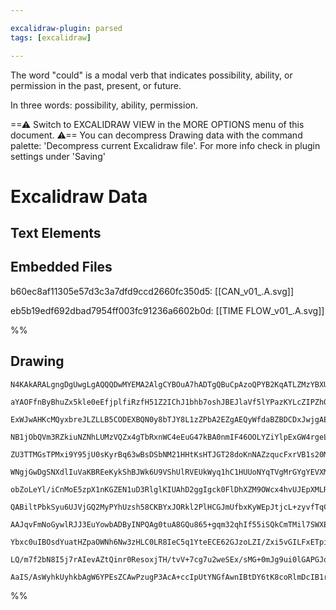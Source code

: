 ```yaml
---

excalidraw-plugin: parsed
tags: [excalidraw]

---
```




The word "could" is a modal verb that indicates possibility, ability, or permission in the past, present, or future.

In three words: possibility, ability, permission.






==⚠  Switch to EXCALIDRAW VIEW in the MORE OPTIONS menu of this document. ⚠== You can decompress Drawing data with the command palette: 'Decompress current Excalidraw file'. For more info check in plugin settings under 'Saving'


# Excalidraw Data

## Text Elements
## Embedded Files
b60ec8af11305e57d3c3a7dfd9ccd2660fc350d5: [[CAN_v01_.A.svg]]

eb5b19edf692dbad7954ff003fc91236a6602b0d: [[TIME FLOW_v01_.A.svg]]

%%
## Drawing
```compressed-json
N4KAkARALgngDgUwgLgAQQQDwMYEMA2AlgCYBOuA7hADTgQBuCpAzoQPYB2KqATLZMzYBXUtiRoIACyhQ4zZAHoFAc0JRJQgEYA6bGwC2CgF7N6hbEcK4OCtptbErHALRY8RMpWdx8Q1TdIEfARcZgRmBShcZQUebQBGeO0ABho6IIR9BA4oZm4AbXAwUDBSiBJuCABpTFJMCgAVAHkAZjTSyFhESsJ9aKR+MsxuADYeAHZtEYAWZJ4AVnGRkYBO

aYAOFfnByBhuZx5kle0eEfjplfiRzfH51Z2IChJ1bhb7oshJBEJlaVf5lYPazKYLcZIPZhQUhsADWCAAwmx8GxSJUodZmHBcIEcu0yppcNgYcpoUIOMREcjURJ0RxMdjslA8ZAAGaEfD4ADKsFBEkkhI0gWZEEh0LhAHVnpJuPEIVDYQhuTBeehBB5haTfhxwnk0LKPhA2FjsGo9nrkuCDaTydrmLrUBwhByIQgEMRuOMWosWg9GCx2Fw0NN9R0G

ExWJwAHKcMQyxbreJLZLLB5CODEXBQN0y8bTJY8L1zZPbA2EZgAEQyWfdaBZBDCDxJwjgAEliPb8gBdB6aYTkgCiwSyOQ73YNRA4MO4jud47YROztfrCAebOCbcqmhGyQQ2HWuBZiRayXmCEWxBa2BauHGxBZxBW2GwxFO25ZV/myWI82FzHc4lQQoOjAEMOniD4x1DQhySwSpcBWCAigAX0GEoygqCQAClcGIAAlcUAEdy3oYUugA8o+mUAYDWG

NB1jObQVm3RZkiuNZNhLUMzVQZx4gTbRxnWC4eEuG47kBA0nmIF46OOLYZiYlpExGW4rgeL4fj+NBBMYi0WhWZMFiBDgQQAloEmDAFTnmL0bhWH0DVFBVKRRNFyDpLEcSZHtCWJa0KSRVyaXc+kvOFNcuR5cj+WwQVqNDJyJSlGU5TFRUosqNUKgeTVJFte1QMgI1CVNGULRyvtiHy6cnXwF1F1QS5zktUM/QjQNUCuFqyjagNow4WM9XGXNrgU6

ZU3TTMGsTPMxi9Y95jU0sKyrBq63wBsDSbNM21HHtKsHTJGT28doKnNAZzqucFxrVB1s20M1wQDcJAQTR5k0eIVjdFlVh4YgCWIcYtmmFkWT099LgLEZcGWOZNC/X9/wKD4QJ2ECIIeaDiFgiR4IANUQ0oUKKNDOngcjen6YVes4Mr1m6yBaY4frBtQEZFqObcU1LGDaPQXAAEFhTLStgmrbgoSEFdS1uiAAHEKCaLJcOUABVQWACsAAVxh4TlnB

WNgjGwDgSNXdlIuVaKBREeKykShBJWk6U9VShUlRVEUkWyq1hC1HUUoNYqTVgMrGYgYEVXM854isjnbJWYGHNDfn6KSC1Y+meYLnGeIeHWB5uN49Y4kWbPZkOfPNno924Rc6l0FpULGWFAkiW28kG7cjFPNbh4pJkxqM8TPjWPOPPpmz9Tvl+JltOOCZjwmIS+I2I56tu49c2zu5G1JVt2wKSCyhZcgsheh1aoqskqsDi7r4NXtb8O4dcmPiaMwl

obZoLeYl/iCnMoE5zpX1nKGZEN1uD3RlglKIUAhD2ggIgck0FlDhXZM9OWcx4hvUJEpXMLR7wfVwJoe8mhiDYGSIeE8ecWg8BZJoM8TFsDxCRgQACQEwLo3Ah0E+kBsDQjgDVDkyFwCQUjnAOA3IprcDQtAL4WRKhEDnniBghAEAUAAEK+U7gFKklQADEFoTGpEGBAbAIgvItizPobkaVu4SEMf2eILiXFqMsaQaxtidEd38o4puIU+64nMZ47xm

QABiltPbkSyu6UJVjGQ2MyPYhUzsh58CKBYxJORkl2PlHCGJmUfbxKyWEpJtjcL+zyvfTqCSvEVMyE0Y0pVzTdWyQ03JtiImcCgBE3A+h2TcVAh08J+gek5E5IQIwAFDj1LGQ0LAUBBYqI6hAYILJvJlJyVAPJMjSDLK8WwCgXwcIiKumUcpXTMj9nJILI5JyQhy2xNCKg8zGn6Hua8hoFNKj+TUX+aEHIAAa+wWjDQSDwU4wMc5Tw4kAkUgikT4

AAJqvFmNoGywlRJJ3EuYowbADByINPQAg0tuA8GQu865+gqm32qhIf55iSQkCmTMil7SWXEG5AgYRaBOKQC5QAWTYDjW5pDgi3Rgcy0gJAAlkwgFopEctSDKAJAAChaIXVAWrqA6u1ckTFABKYUuEEDKCdNiP5arcDqtOHq+1vARh6sNfME1VKymBVINrDhMgAIKoyG/VJcIUbAQgIYiJkao3MkgIYrRET4TzHhFomN4bBbrEFhErRIxU2GPLDZE

Ybxc0uIBOsdYuatHZpaOWNh6Nw3zHLC0LR8IeC5q1YteECE62GJzoLZI/Zxi5vGILFxETpi5oZhE8Yjah0No2OW7tWjM2nBTd2yNBkvq5oiSeCJpwialH4RgIcjJfF+UqqG0MzdglbLDYYhYPAtFKVzasPOwNc2C3LCeE8FazhbDMajcNSceDTC0eO7tbxkjlkzbm5IgseDJraN2r6pdyzllzbMfN/ZhbdrzP2csla21ZoiXcXNKwR2AJzWuwWWi

LQ/m7f2bN8I5j7rAIevAZtQinr0ResoxjTH/tvV+7cg7u2weSEx/sMG+0mJg9ui0lGAPGJo8eCJMHjwWlU6J2j+cYMWhcQuxTyQlKC3iPCNTX0dOieDLMETinY5McQ4p4DriLS5q+v21zEEPWXJ2cGhAzSoABntJdcxZ8BkIDNTBWVJliWhmyBKhqUtYGXKIHy1ASWHgcHC5LUg0sHjCCgBOACSXvNFU0JrXcuRORZbgCKsVWXNCSugcucxhJAuM

AaIS/AsWyhkUyhkbAgW6YPEsZCAwPzugP3AcA+ccIpUtYNGfAwnIBtDY6tK8coRlmDcIB1rr5yxFgBJqyTB9pgBIRAEhIAA=
```
%%